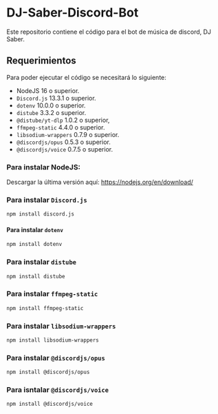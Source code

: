 # DJ-Saber-Discord-Bot
Este repositorio contiene el código para el bot de música de discord, DJ Saber.

## Requerimientos
Para poder ejecutar el código se necesitará lo siguiente:
- NodeJS 16 o superior.
- `Discord.js` 13.3.1 o superior.
- `dotenv` 10.0.0 o superior.
- `distube` 3.3.2 o superior.
- `@distube/yt-dlp` 1.0.2 o superior,
- `ffmpeg-static` 4.4.0 o superior.
- `libsodium-wrappers` 0.7.9 o superior.
- `@discordjs/opus` 0.5.3 o superior.
- `@discordjs/voice` 0.7.5 o superior.

### Para instalar NodeJS:
Descargar la última versión aquí: https://nodejs.org/en/download/

### Para instalar `Discord.js`

```sh
npm install discord.js
```

#### Para instalar `dotenv`

```sh
npm install dotenv
```

### Para instalar `distube`

```sh
npm install distube
```

### Para instalar `ffmpeg-static`

```sh
npm install ffmpeg-static
```

### Para instalar `libsodium-wrappers`

```sh
npm install libsodium-wrappers
```

### Para instalar `@discordjs/opus`

```sh
npm install @discordjs/opus
```

### Para isntalar `@discordjs/voice`

```sh
npm install @discordjs/voice
```
